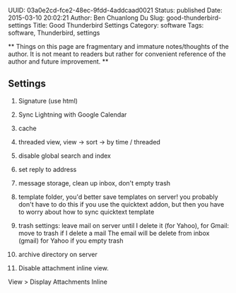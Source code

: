 UUID: 03a0e2cd-fce2-48ec-9fdd-4addcaad0021
Status: published
Date: 2015-03-10 20:02:21
Author: Ben Chuanlong Du
Slug: good-thunderbird-settings
Title: Good Thunderbird Settings
Category: software
Tags: software, Thunderbird, settings

**
Things on this page are
fragmentary and immature notes/thoughts of the author.
It is not meant to readers
but rather for convenient reference of the author and future improvement.
**


## Settings

1. Signature (use html)

2. Sync Lightning with Google Calendar 

3. cache

4. threaded view, view -> sort -> by time / threaded

5. disable global search and index

6. set reply to address

7. message storage, clean up inbox, don't empty trash

8. template folder, you'd better save templates on server! you probably don't have to do this if you use the quicktext addon, but then you have to worry about how to sync quicktext template

9. trash settings: leave mail on server until I delete it (for Yahoo), for Gmail: move to trash if I delete a mail
The email will be delete from inbox (gmail) for Yahoo if you empty trash 

10. archive directory on server

11. Disable attachment inline view.

View > Display Attachments Inline

